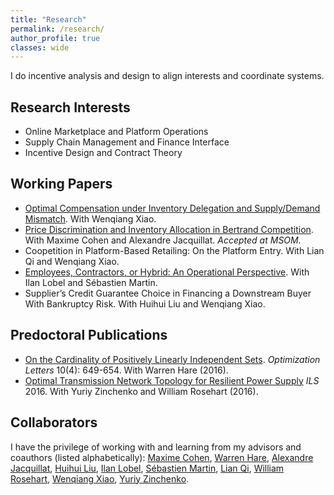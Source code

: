 ```yaml
---
title: "Research"
permalink: /research/
author_profile: true
classes: wide
---
```


I do incentive analysis and design to align interests and coordinate systems.

## Research Interests
- Online Marketplace and Platform Operations
- Supply Chain Management and Finance Interface
- Incentive Design and Contract Theory

## Working Papers
- [Optimal Compensation under Inventory Delegation and Supply/Demand Mismatch](https://papers.ssrn.com/sol3/papers.cfm?abstract_id=3832363). With Wenqiang Xiao. 
- [Price Discrimination and Inventory Allocation in Bertrand Competition](https://papers.ssrn.com/sol3/papers.cfm?abstract_id=3732463). With Maxime Cohen and Alexandre Jacquillat. *Accepted at MSOM.*
- Coopetition in Platform-Based Retailing: On the Platform Entry. With Lian Qi and Wenqiang Xiao.
- [Employees, Contractors, or Hybrid: An Operational Perspective](https://papers.ssrn.com/sol3/papers.cfm?abstract_id=3878215). With Ilan Lobel and Sébastien Martin. 
- Supplier’s Credit Guarantee Choice in Financing a Downstream Buyer With Bankruptcy Risk. With Huihui Liu and Wenqiang Xiao. 

## Predoctoral Publications
- [On the Cardinality of Positively Linearly Independent Sets](https://arxiv.org/pdf/1509.07496.pdf). *Optimization Letters* 10(4): 649-654. With Warren Hare (2016).
- [Optimal Transmission Network Topology for Resilient Power Supply](http://ils2016conference.com/wp-content/uploads/2015/03/ILS2016_TB01_2.pdf) *ILS* 2016. With Yuriy Zinchenko and William Rosehart (2016). 

## Collaborators
I have the privilege of working with and learning from my advisors and coauthors (listed alphabetically): [Maxime Cohen](https://maxccohen.github.io/), [Warren Hare](https://cmps.ok.ubc.ca/about/contact/warren-hare/), [Alexandre Jacquillat](https://mitmgmtfaculty.mit.edu/ajacquillat/), [Huihui Liu](https://overseas.cup.edu.cn/en/?c=content&a=show&id=3451), [Ilan Lobel](http://pages.stern.nyu.edu/~ilobel/), [Sébastien Martin](https://sebastienmartin.info/), [Lian Qi](https://www.business.rutgers.edu/faculty/lian-qi), [William Rosehart](https://schulich.ucalgary.ca/contacts/bill-rosehart), [Wenqiang Xiao](http://people.stern.nyu.edu/wxiao/), [Yuriy Zinchenko](https://science.ucalgary.ca/mathematics-statistics/contacts/yuriy-zinchenko).
